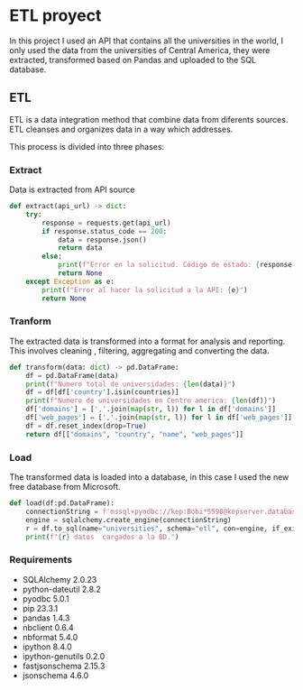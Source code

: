 # ETL proyect
In this project I used an API that contains all the universities in the world, I only used the data from the universities of Central America, they were extracted, transformed based on Pandas and uploaded to the SQL database.
## ETL
ETL is a data integration method that combine data from diferents sources. ETL cleanses and organizes data in a way which addresses.

This process is divided into three phases:

### Extract
Data is extracted from API source
```python
def extract(api_url) -> dict:
    try:
        response = requests.get(api_url)
        if response.status_code == 200:
            data = response.json()
            return data
        else:
            print(f"Error en la solicitud. Código de estado: {response.status_code}")
            return None
    except Exception as e:
        print(f"Error al hacer la solicitud a la API: {e}")
        return None
```
### Tranform
The extracted data is transformed into a format for analysis and reporting. This involves cleaning , filtering, aggregating and converting the data.
```python
def transform(data: dict) -> pd.DataFrame:
    df = pd.DataFrame(data)
    print(f"Numero total de universidades: {len(data)}")
    df = df[df['country'].isin(countries)]
    print(f"Numero de universidades en Centro america: {len(df)}")
    df['domains'] = [','.join(map(str, l)) for l in df['domains']]
    df['web_pages'] = [','.join(map(str, l)) for l in df['web_pages']]
    df = df.reset_index(drop=True)
    return df[["domains", "country", "name", "web_pages"]]

```

### Load
The transformed data is loaded into a database, in this case I used the new free database from Microsoft.
```python
def load(df:pd.DataFrame):
    connectionString = f'mssql+pyodbc://kep:Bobi*5598@kepserver.database.windows.net:1433/kep?driver=ODBC+Driver+17+for+SQL+Server'
    engine = sqlalchemy.create_engine(connectionString)
    r = df.to_sql(name="universities", schema="etl", con=engine, if_exists='replace', index=False)
    print(f"{r} datos  cargados a la BD.")

```

### Requirements
* SQLAlchemy           2.0.23
* python-dateutil      2.8.2
* pyodbc               5.0.1
* pip                  23.3.1
* pandas               1.4.3
* nbclient             0.6.4
* nbformat             5.4.0
* ipython              8.4.0
* ipython-genutils     0.2.0
* fastjsonschema       2.15.3
* jsonschema           4.6.0
